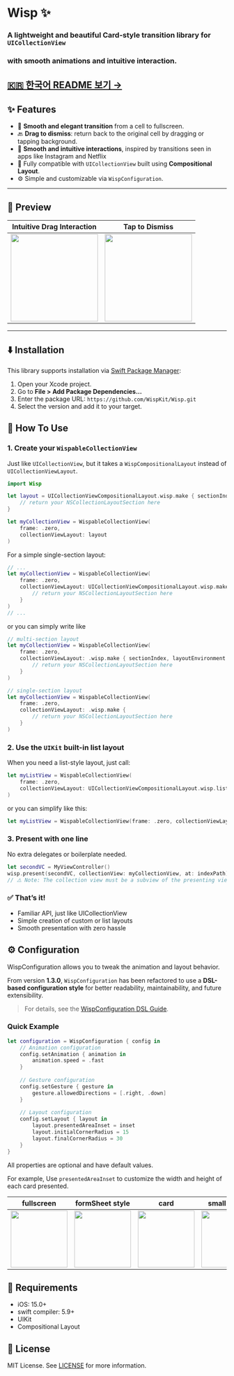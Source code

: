 # Wisp ✨

### A lightweight and beautiful Card-style transition library for `UICollectionView` 
### with smooth animations and intuitive interaction.

[🇰🇷 한국어 README 보기 →](./Documentation/README.KO.md)
---


## ✨ Features

- 📱 **Smooth and elegant transition** from a cell to fullscreen.
- 🔙 **Drag to dismiss**: return back to the original cell by dragging or tapping background.
- 🎯 **Smooth and intuitive interactions**, inspired by transitions seen in apps like Instagram and Netflix
- 🧱 Fully compatible with `UICollectionView` built using **Compositional Layout**.
- ⚙️ Simple and customizable via `WispConfiguration`.

---

## 📸 Preview

| Intuitive Drag Interaction | Tap to Dismiss |
|:--:|:--:|
|<img src="https://github.com/user-attachments/assets/22d76600-628c-4f38-964b-68192578e99e" width=200> |  <img src="https://github.com/user-attachments/assets/9d2241fa-ebe9-4823-95cc-2701b56ee47f" width=200>|

---

## ⬇️ Installation

This library supports installation via [Swift Package Manager](https://swift.org/package-manager/):

1. Open your Xcode project.
2. Go to **File > Add Package Dependencies...**
3. Enter the package URL: `https://github.com/WispKit/Wisp.git`
4. Select the version and add it to your target.


## 🚀 How To Use

### 1. Create your `WispableCollectionView`
Just like `UICollectionView`, but it takes a `WispCompositionalLayout` instead of `UICollectionViewLayout`.

```swift
import Wisp

let layout = UICollectionViewCompositionalLayout.wisp.make { sectionIndex, layoutEnvironment in
    // return your NSCollectionLayoutSection here
}

let myCollectionView = WispableCollectionView(
    frame: .zero,
    collectionViewLayout: layout
)
```

For a simple single-section layout:
``` swift
// ...
let myCollectionView = WispableCollectionView(
    frame: .zero,
    collectionViewLayout: UICollectionViewCompositionalLayout.wisp.make {
        // return your NSCollectionLayoutSection here
    }
)
// ...
```

or you can simply write like
``` swift
// multi-section layout
let myCollectionView = WispableCollectionView(
    frame: .zero,
    collectionViewLayout: .wisp.make { sectionIndex, layoutEnvironment in
        // return your NSCollectionLayoutSection here
    }
)

// single-section layout
let myCollectionView = WispableCollectionView(
    frame: .zero,
    collectionViewLayout: .wisp.make {
        // return your NSCollectionLayoutSection here
    }
)
```


### 2. Use the `UIKit` built-in list layout
When you need a list-style layout, just call:

``` swift
let myListView = WispableCollectionView(
    frame: .zero,
    collectionViewLayout: UICollectionViewCompositionalLayout.wisp.list(using: .plain)
)
```
or you can simplify like this:
``` swift
let myListView = WispableCollectionView(frame: .zero, collectionViewLayout: .wisp.list(using: .plain))
```

### 3. Present with one line
No extra delegates or boilerplate needed.
``` swift
let secondVC = MyViewController()
wisp.present(secondVC, collectionView: myCollectionView, at: indexPath)
// ⚠️ Note: The collection view must be a subview of the presenting view controller.
```
### ✅ That’s it!
- Familiar API, just like UICollectionView
- Simple creation of custom or list layouts
- Smooth presentation with zero hassle

## ⚙️ Configuration

WispConfiguration allows you to tweak the animation and layout behavior.

From version **1.3.0**, `WispConfiguration` has been refactored to use a **DSL-based configuration style** for better readability, maintainability, and future extensibility.
> For details, see the [WispConfiguration DSL Guide](./Documentation/WispConfiguration.md).

### Quick Example

``` swift
let configuration = WispConfiguration { config in
    // Animation configuration
    config.setAnimation { animation in
        animation.speed = .fast
    }
    
    // Gesture configuration
    config.setGesture { gesture in
        gesture.allowedDirections = [.right, .down]
    }
    
    // Layout configuration
    config.setLayout { layout in
        layout.presentedAreaInset = inset
        layout.initialCornerRadius = 15
        layout.finalCornerRadius = 30
    }
}
```
All properties are optional and have default values.

For example, Use `presentedAreaInset` to customize the width and height of each card presented.

| fullscreen | formSheet style | card | small pop up |
|:--:|:--:|:--:|:--:|
| <img src="https://github.com/user-attachments/assets/ae85c010-fa94-40e6-bb61-0f834f3de4fb" width=130> | <img src="https://github.com/user-attachments/assets/99e50638-317d-456a-8e3e-11707eda2876" width=130> | <img src="https://github.com/user-attachments/assets/6a3ee01b-cd2d-4fc1-a16a-ba1c3db11b9b" width=130>  |  <img src="https://github.com/user-attachments/assets/f888ae8c-5777-45c8-a807-fd5627b5e6f2" width=130> |


## 📌 Requirements
- iOS: 15.0+
- swift compiler: 5.9+
- UIKit
- Compositional Layout


## 📄 License

MIT License. See [LICENSE](https://github.com/nolanMinsung/Wisp?tab=MIT-1-ov-file#readme) for more information.
